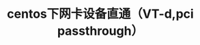 ---
layout: post
title: centos下网卡设备直通（VT-d,pci passthrough）
category: 技术
tags: 
keywords: 
description: 
---